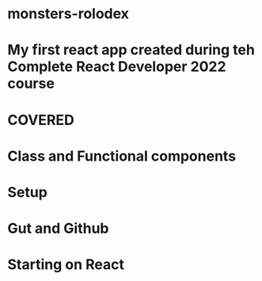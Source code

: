 # monsters-rolodex
# My first react app created during teh Complete React Developer 2022 course
# COVERED
# Class and Functional components
# Setup
# Gut and Github
# Starting on React
